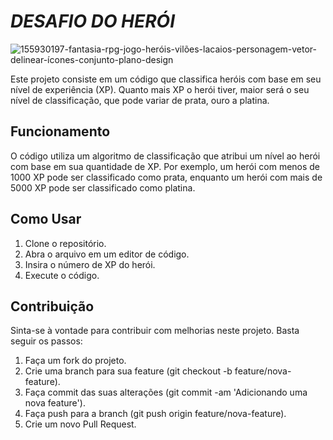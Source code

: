 # **_DESAFIO DO HERÓI_**

![155930197-fantasia-rpg-jogo-heróis-vilões-lacaios-personagem-vetor-delinear-ícones-conjunto-plano-design](https://github.com/lplucas355/desafio-dio-heroi/assets/112570139/76742152-4987-4906-96d1-de806d2ad471)

Este projeto consiste em um código que classifica heróis com base em seu nível de experiência (XP). Quanto mais XP o herói tiver, maior será o seu nível de classificação, que pode variar de prata, ouro a platina.

## Funcionamento

O código utiliza um algoritmo de classificação que atribui um nível ao herói com base em sua quantidade de XP. Por exemplo, um herói com menos de 1000 XP pode ser classificado como prata, enquanto um herói com mais de 5000 XP pode ser classificado como platina.

## Como Usar

1. Clone o repositório.
2. Abra o arquivo  em um editor de código.
3. Insira o número de XP do herói.
4. Execute o código.

## Contribuição

Sinta-se à vontade para contribuir com melhorias neste projeto. Basta seguir os passos:

1. Faça um fork do projeto.
2. Crie uma branch para sua feature (git checkout -b feature/nova-feature).
3. Faça commit das suas alterações (git commit -am 'Adicionando uma nova feature').
4. Faça push para a branch (git push origin feature/nova-feature).
5. Crie um novo Pull Request.
